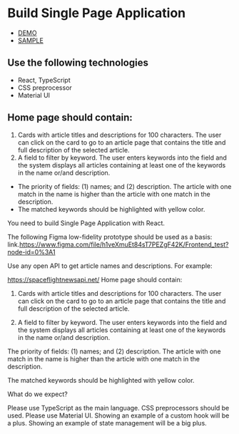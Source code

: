 # Build Single Page Application

 - [DEMO]()
 - [SAMPLE](link.https://www.figma.com/file/h1veXmuEt84sT7PEZgF42K/Frontend_test?node-id=0%3A1)

## Use the following technologies
 - React, TypeScript
 - CSS preprocessor
 - Material UI

## Home page should contain:
  1. Cards with article titles and descriptions for 100 characters. The user can click on the card to go to an article page that contains the title and full description of the selected article.
  2. A field to filter by keyword. The user enters keywords into the field and the system displays all articles containing at least one of the keywords in the name or/and description.
   - The priority of fields: (1) names; and (2) description. The article with one match in the name is higher than the article with one match in the description.
   - The matched keywords should be highlighted with yellow color.


You need to build Single Page Application with React.

The following Figma low-fidelity prototype should be used as a basis: link.https://www.figma.com/file/h1veXmuEt84sT7PEZgF42K/Frontend_test?node-id=0%3A1

Use any open API to get article names and descriptions. For example:

https://spaceflightnewsapi.net/
Home page should contain:

1. Cards with article titles and descriptions for 100 characters. The user can click on the card to go to an article page that contains the title and full description of the selected article.

2. A field to filter by keyword. The user enters keywords into the field and the system displays all articles containing at least one of the keywords in the name or/and description.

The priority of fields: (1) names; and (2) description. The article with one match in the name is higher than the article with one match in the description.

The matched keywords should be highlighted with yellow color.

What do we expect?

Please use TypeScript as the main language.
CSS preprocessors should be used.
Please use Material UI.
Showing an example of a custom hook will be a plus.
Showing an example of state management will be a big plus.